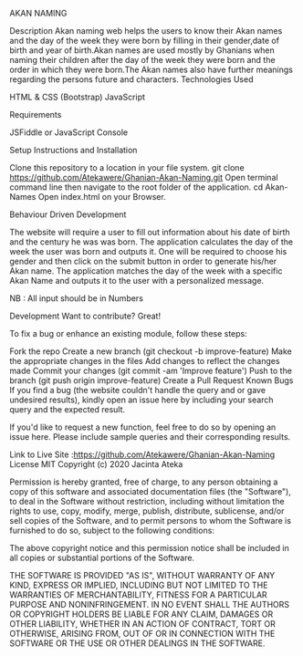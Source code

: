 AKAN NAMING

Description
Akan naming web helps the users to know their Akan names and the day of the week they were born by filling in their gender,date of birth and year of birth.Akan names are used mostly by Ghanians when naming their children after the day of the week they were born and the order in which they were born.The Akan names also have further meanings regarding the persons future and characters.
Technologies Used

HTML & CSS (Bootstrap)
JavaScript

Requirements

JSFiddle or JavaScript Console

Setup Instructions and Installation

Clone this repository to a location in your file system. git clone https://github.com/Atekawere/Ghanian-Akan-Naming.git
Open terminal command line then navigate to the root folder of the application. cd Akan-Names
Open index.html on your Browser.

Behaviour Driven Development

The website will require a user to fill out information about his date of birth and the century he was was born. The application calculates the day of the week the user was born and outputs it. One will be required to choose his gender and then click on the submit button in order to generate his/her Akan name. The application matches the day of the week with a specific Akan Name and outputs it to the user with a personalized message.

NB : All input should be in Numbers

Development
Want to contribute? Great!

To fix a bug or enhance an existing module, follow these steps:

Fork the repo
Create a new branch (git checkout -b improve-feature)
Make the appropriate changes in the files
Add changes to reflect the changes made
Commit your changes (git commit -am 'Improve feature')
Push to the branch (git push origin improve-feature)
Create a Pull Request
Known Bugs
If you find a bug (the website couldn't handle the query and or gave undesired results), kindly open an issue here by including your search query and the expected result.

If you'd like to request a new function, feel free to do so by opening an issue here. Please include sample queries and their corresponding results.

Link to Live Site :https://github.com/Atekawere/Ghanian-Akan-Naming
License
MIT Copyright (c) 2020 Jacinta Ateka

Permission is hereby granted, free of charge, to any person obtaining a copy of this software and associated documentation files (the "Software"), to deal in the Software without restriction, including without limitation the rights to use, copy, modify, merge, publish, distribute, sublicense, and/or sell copies of the Software, and to permit persons to whom the Software is furnished to do so, subject to the following conditions:

The above copyright notice and this permission notice shall be included in all copies or substantial portions of the Software.

THE SOFTWARE IS PROVIDED "AS IS", WITHOUT WARRANTY OF ANY KIND, EXPRESS OR IMPLIED, INCLUDING BUT NOT LIMITED TO THE WARRANTIES OF MERCHANTABILITY, FITNESS FOR A PARTICULAR PURPOSE AND NONINFRINGEMENT. IN NO EVENT SHALL THE AUTHORS OR COPYRIGHT HOLDERS BE LIABLE FOR ANY CLAIM, DAMAGES OR OTHER LIABILITY, WHETHER IN AN ACTION OF CONTRACT, TORT OR OTHERWISE, ARISING FROM, OUT OF OR IN CONNECTION WITH THE SOFTWARE OR THE USE OR OTHER DEALINGS IN THE SOFTWARE.